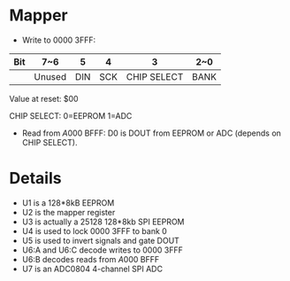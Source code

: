# Mapper

* Write to $0000~$3FFF:

| Bit     |   7~6  |  5  |  4  |      3      | 2~0  |
| ------- | ------ | --- | --- | ----------- | ---- |
|         | Unused | DIN | SCK | CHIP SELECT | BANK |

Value at reset: $00

CHIP SELECT: 0=EEPROM 1=ADC

* Read from $A000~$BFFF:
D0 is DOUT from EEPROM or ADC (depends on CHIP SELECT).

# Details

* U1 is a 128*8kB EEPROM
* U2 is the mapper register
* U3 is actually a 25128 128*8kb SPI EEPROM
* U4 is used to lock $0000~$3FFF to bank 0
* U5 is used to invert signals and gate DOUT
* U6:A and U6:C decode writes to $0000~$3FFF
* U6:B decodes reads from $A000~$BFFF
* U7 is an ADC0804 4-channel SPI ADC
